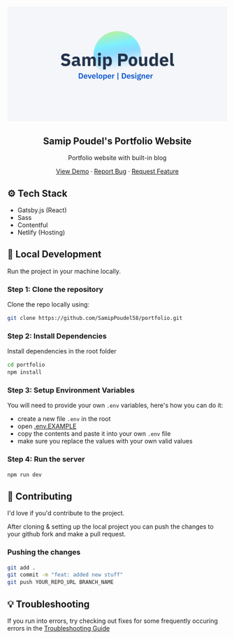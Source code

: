 <a href="https://samiptter.herokuapp.com/">
    <img src="./static/samip_poudel_open_graph.png" alt="portfolio open graph">
  </a>

  <h2 align="center">Samip Poudel's Portfolio Website</h2>

  <p align="center">Portfolio website with built-in blog</p>

  <p align="center">
    <a href="https://samippoudel.com.np">View Demo</a>
    ·
    <a href="https://github.com/SamipPoudel58/portfolio/issues">Report Bug</a>
    ·
    <a href="https://github.com/SamipPoudel58/portfolio/issues">Request Feature</a>
  </p>

## ⚙️ Tech Stack

- Gatsby.js (React)
- Sass
- Contentful
- Netlify (Hosting)

## 🚀 Local Development

Run the project in your machine locally.

### Step 1: Clone the repository

Clone the repo locally using:

```sh
git clone https://github.com/SamipPoudel58/portfolio.git
```

### Step 2: Install Dependencies

Install dependencies in the root folder

```sh
cd portfolio
npm install
```

### Step 3: Setup Environment Variables

You will need to provide your own `.env` variables, here's how you can do it:

- create a new file `.env` in the root
- open [.env.EXAMPLE](./.env.EXAMPLE)
- copy the contents and paste it into your own `.env` file
- make sure you replace the values with your own valid values

### Step 4: Run the server

```sh
npm run dev
```

## 🙏 Contributing

I'd love if you'd contribute to the project.

After cloning & setting up the local project you can push the changes to your github fork and make a pull request.

### Pushing the changes

```bash
git add .
git commit -m "feat: added new stuff"
git push YOUR_REPO_URL BRANCH_NAME
```

## 💡 Troubleshooting

If you run into errors, try checking out fixes for some frequently occuring errors in the [Troubleshooting Guide](./TROUBLESHOOT.md)
